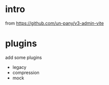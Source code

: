 <!--
 * @Author: cui<devcui@outlook.com>
 * @LastEditors: cui<devcui@outlook.com>
 * @Date: 2022-07-11 21:34:23
 * @LastEditTime: 2022-07-13 22:18:16
 * @FilePath: \swaffle-v2\README.md
 * @Description:
 *
 * Copyright (c) 2022 by cui<devcui@outlook.com>, All Rights Reserved.
-->

# intro

from https://github.com/un-pany/v3-admin-vite

# plugins

add some plugins

- legacy
- compression
- mock
